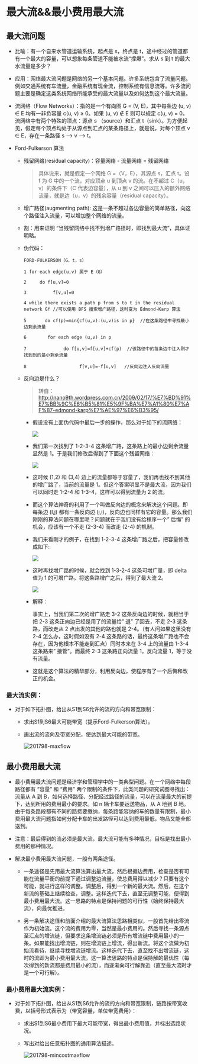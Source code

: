 # 最大流&&最小费用最大流

## 最大流问题

- 比喻：有一个自来水管道运输系统，起点是 s，终点是 t，途中经过的管道都有一个最大的容量，可以想象每条管道不能被水流“撑爆”。求从 s 到 t 的最大水流量是多少？

- 应用：网络最大流问题是网络的另一个基本问题。许多系统包含了流量问题。例如交通系统有车流量，金融系统有现金流，控制系统有信息流等。许多流问题主要是确定这类系统网络所能承受的最大流量以及如何达到这个最大流量。

- 流网络（Flow Networks）：指的是一个有向图 G = (V, E)，其中每条边 (u, v) ∈ E 均有一非负容量 c(u, v) ≥ 0。如果 (u, v) ∉ E 则可以规定 c(u, v) = 0。流网络中有两个特殊的顶点：源点 s （source）和汇点 t（sink）。为方便起见，假定每个顶点均处于从源点到汇点的某条路径上，就是说，对每个顶点 v ∈ E，存在一条路径 s --> v --> t。

- Ford-Fulkerson 算法

  - 残留网络(residual capacity)：容量网络 - 流量网络 = 残留网络
    > 具体说来，就是假定一个网络 G =（V，E），其源点 s，汇点 t。设 f 为 G 中的一个流，对应顶点 u 到顶点 v 的流。在不超过 C（u，v）的条件下（C 代表边容量），从 u 到 v 之间可以压入的额外网络流量，就是边（u，v）的残余容量（residual capacity）。

  - 增广路径(augmenting path): 这是一条不超过各边容量的简单路径，向这个路径注入流量，可以增加整个网络的流量。

  - 割：用来证明  “当残留网络中找不到增广路径时，即找到最大流”，具体证明略。

  - 伪代码：

        FORD-FULKERSON（G，t，s）

        1 for each edge(u,v) 属于 E（G）

        2     do f[u,v]=0

        3          f[v,u]=0

        4 while there exists a path p from s to t in the residual network Gf //可以使用 BFS 搜索增广路径，这时变为 Edmond-Karp 算法

        5       do cf(p)=min{cf(u,v):(u,v)is in p}  //在这条路径中寻找最小边剩余流量

        6        for each edge (u,v) in p

        7              do f[u,v]=f[u,v]+cf(p)  //该路径中的每条边中注入刚才找到到的最小剩余流量

        8                    f[v,u]=-f[u,v]   //反向边注入反向流量

  - 反向边是什么？

    > 转自：http://nano9th.wordpress.com.cn/2009/02/17/%E7%BD%91%E7%BB%9C%E6%B5%81%E5%9F%BA%E7%A1%80%E7%AF%87-edmond-karp%E7%AE%97%E6%B3%95/

    - 假设没有上面伪代码中最后一步的操作，那么对于如下的流网络：

        ![](http://hiphotos.baidu.com/scaneelingg/pic/item/41bd4fca9e4d1d36be09e6ca.jpg?_=3061893)

    - 我们第一次找到了 1-2-3-4 这条增广路，这条路上的最小边剩余流量显然是 1。于是我们修改后得到了下面这个残留网络：

        ![](http://hiphotos.baidu.com/scaneelingg/pic/item/60535f619638686debf8f8ca.jpg?_=3061893)

    - 这时候 (1,2) 和 (3,4) 边上的流量都等于容量了，我们再也找不到其他的增广路了，当前的流量是 1。但这个答案明显不是最大流，因为我们可以同时走 1-2-4 和 1-3-4，这样可以得到流量为 2 的流。

    - 而这个算法神奇的利用了一个叫做反向边的概念来解决这个问题。即每条边 (I,j) 都有一条反向边 (j,i)，反向边也同样有它的容量。那么我们刚刚的算法问题在哪里呢？问题就在于我们没有给程序一个” 后悔” 的机会，应该有一个不走 (2-3-4) 而改走 (2-4) 的机制。

    - 我们来看刚才的例子，在找到 1-2-3-4 这条增广路之后，把容量修改成如下:

        ![](http://hiphotos.baidu.com/scaneelingg/pic/item/2f767e91a00f9ca4a977a4cb.jpg?_=3061893)

    - 这时再找增广路的时候，就会找到 1-3-2-4 这条可增广量，即 delta 值为 1 的可增广路。将这条路增广之后，得到了最大流 2。

        ![](http://hiphotos.baidu.com/scaneelingg/pic/item/6074478cf17bd63bb31bbacb.jpg?_=3061893)

    - 解释：

      事实上，当我们第二次的增广路走 3-2 这条反向边的时候，就相当于把 2-3 这条正向边已经是用了的流量给” 退” 了回去，不走 2-3 这条路，而改走从 2 点出发的其他的路也就是 2-4。（有人问如果这里没有 2-4 怎么办，这时假如没有 2-4 这条路的话，最终这条增广路也不会存在，因为他根本不能走到汇点）同时本来在 3-4 上的流量由 1-3-4 这条路来” 接管”。而最终 2-3 这条路正向流量 1，反向流量 1，等于没有流量。

    - 这就是这个算法的精华部分，利用反向边，使程序有了一个后悔和改正的机会。

### 最大流实例：

- 对于如下拓扑图，给出从S1到S6允许的流的方向和带宽限制：

  - 求出S1到S6最大可能带宽（提示Ford-Fulkerson算法）。

  - 画出流的流向及带宽分配，使达到最大可能的带宽。

    ![201798-maxflow](http://ooy7h5h7x.bkt.clouddn.com/blog/image/201798-maxflow.png)

## 最小费用最大流

- 最小费用最大流问题是经济学和管理学中的一类典型问题。在一个网络中每段路径都有 “容量” 和 “费用” 两个限制的条件下，此类问题的研究试图寻找出：流量从 A 到 B，如何选择路径、分配经过路径的流量，可以在流量最大的前提下，达到所用的费用最小的要求。如 n 辆卡车要运送物品，从 A 地到 B 地。由于每条路段都有不同的路费要缴纳，每条路能容纳的车的数量有限制，最小费用最大流问题指如何分配卡车的出发路径可以达到费用最低，物品又能全部送到。

- 注意：最后得到的流必须是最大流，最大流可能有多种情况，目标是找出最小费用的那种情况。

- 解决最小费用最大流问题，一般有两条途径。

  - 一条途径是先用最大流算法算出最大流，然后根据边费用，检查是否有可能在流量平衡的前提下通过调整边流量，使总费用得以减少？只要有这个可能，就进行这样的调整。调整后，得到一个新的最大流。然后，在这个新流的基础上继续检查，调整。这样迭代下去，直至无调整可能，便得到最小费用最大流。这一思路的特点是保持问题的可行性（始终保持最大流），向最优推进。

  - 另一条解决途径和前面介绍的最大流算法思路相类似，一般首先给出零流作为初始流。这个流的费用为零，当然是最小费用的。然后寻找一条源点至汇点的增流链，但要求这条增流链必须是所有增流链中费用最小的一条。如果能找出增流链，则在增流链上增流，得出新流。将这个流做为初始流看待，继续寻找增流链增流。这样迭代下去，直至找不出增流链，这时的流即为最小费用最大流。这一算法思路的特点是保持解的最优性（每次得到的新流都是费用最小的流），而逐渐向可行解靠近（直至最大流时才是一个可行解）。

### 最小费用最大流实例：

- 对于如下拓扑图，给出从S1到S6允许的流的方向和带宽限制，链路按带宽收费，以括号形式表示为（带宽容量，单位带宽费用）：

  - 求出S1到S6最小费用下最大可能带宽，得出最小费用值，并标出选路状况。

  - 写出对给出任意拓扑图的通用算法描述。

    ![201798-mincostmaxflow](http://ooy7h5h7x.bkt.clouddn.com/blog/image/201798-mincostmaxflow.png)